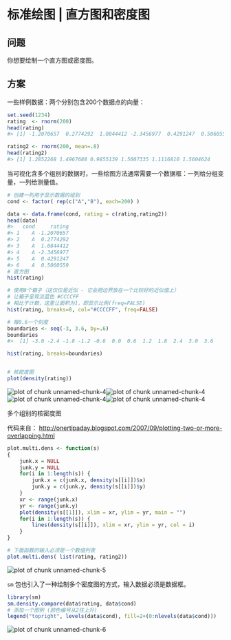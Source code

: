 # 标准绘图 | 直方图和密度图

## 问题

你想要绘制一个直方图或密度图。

## 方案

一些样例数据：两个分别包含200个数据点的向量：

```R
set.seed(1234)
rating  <- rnorm(200)
head(rating)
#> [1] -1.2070657  0.2774292  1.0844412 -2.3456977  0.4291247  0.5060559

rating2 <- rnorm(200, mean=.8)
head(rating2)
#> [1] 1.2852268 1.4967688 0.9855139 1.5007335 1.1116810 1.5604624
```

当可视化含多个组别的数据时，一些绘图方法通常需要一个数据框：一列给分组变量，一列给测量值。

```R
# 创建一列用于显示数据的组别
cond <- factor( rep(c("A","B"), each=200) )

data <- data.frame(cond, rating = c(rating,rating2))
head(data)
#>   cond     rating
#> 1    A -1.2070657
#> 2    A  0.2774292
#> 3    A  1.0844412
#> 4    A -2.3456977
#> 5    A  0.4291247
#> 6    A  0.5060559
# 直方图
hist(rating)

# 使用8个箱子（这仅仅是近似 - 它会把边界放在一个比较好的近似值上）
# 让箱子呈现淡蓝色 #CCCCFF
# 相比于计数，这里让面积为1，即显示比例(freq=FALSE)
hist(rating, breaks=8, col="#CCCCFF", freq=FALSE)

# 每0.6一个刻度
boundaries <- seq(-3, 3.6, by=.6)
boundaries
#>  [1] -3.0 -2.4 -1.8 -1.2 -0.6  0.0  0.6  1.2  1.8  2.4  3.0  3.6

hist(rating, breaks=boundaries)


# 核密度图
plot(density(rating))
```

![plot of chunk unnamed-chunk-4](http://www.cookbook-r.com/Graphs/Histogram_and_density_plot/figure/unnamed-chunk-4-1.png)![plot of chunk unnamed-chunk-4](http://www.cookbook-r.com/Graphs/Histogram_and_density_plot/figure/unnamed-chunk-4-2.png)![plot of chunk unnamed-chunk-4](http://www.cookbook-r.com/Graphs/Histogram_and_density_plot/figure/unnamed-chunk-4-3.png)![plot of chunk unnamed-chunk-4](http://www.cookbook-r.com/Graphs/Histogram_and_density_plot/figure/unnamed-chunk-4-4.png)

多个组别的核密度图

代码来自： <http://onertipaday.blogspot.com/2007/09/plotting-two-or-more-overlapping.html>

```R
plot.multi.dens <- function(s)
{
    junk.x = NULL
    junk.y = NULL
    for(i in 1:length(s)) {
        junk.x = c(junk.x, density(s[[i]])$x)
        junk.y = c(junk.y, density(s[[i]])$y)
    }
    xr <- range(junk.x)
    yr <- range(junk.y)
    plot(density(s[[1]]), xlim = xr, ylim = yr, main = "")
    for(i in 1:length(s)) {
        lines(density(s[[i]]), xlim = xr, ylim = yr, col = i)
    }
}

# 下面函数的输入必须是一个数值列表
plot.multi.dens( list(rating, rating2))
```

![plot of chunk unnamed-chunk-5](http://www.cookbook-r.com/Graphs/Histogram_and_density_plot/figure/unnamed-chunk-5-1.png)

`sm` 包也引入了一种绘制多个密度图的方式，输入数据必须是数据框。

```R
library(sm)
sm.density.compare(data$rating, data$cond)
# 添加一个图例 (颜色编号从2往上升)
legend("topright", levels(data$cond), fill=2+(0:nlevels(data$cond)))
```

![plot of chunk unnamed-chunk-6](http://www.cookbook-r.com/Graphs/Histogram_and_density_plot/figure/unnamed-chunk-6-1.png)